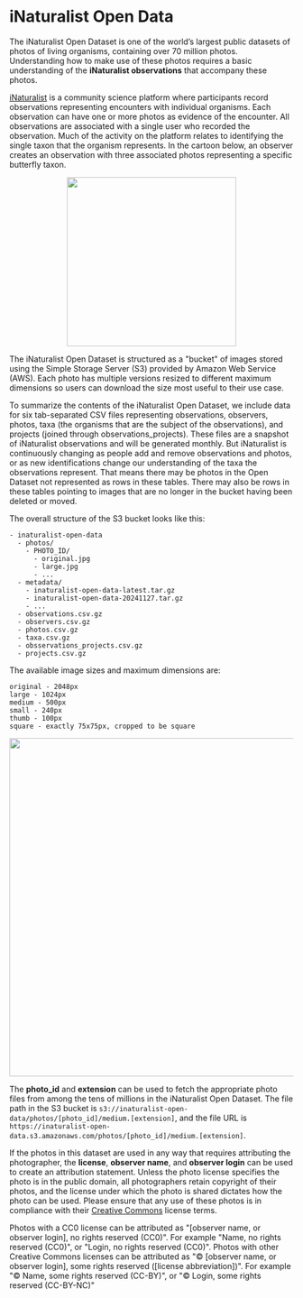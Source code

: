 # iNaturalist Open Data

The iNaturalist Open Dataset is one of the world’s largest public datasets of photos of living organisms, containing over 70 million photos. Understanding how to make use of these photos requires a basic understanding of the **iNaturalist observations** that accompany these photos.

[iNaturalist](https://www.inaturalist.org) is a community science platform where participants record observations representing encounters with individual organisms. Each observation can have one or more photos as evidence of the encounter. All observations are associated with a single user who recorded the observation. Much of the activity on the platform relates to identifying the single taxon that the organism represents. In the cartoon below, an observer creates an observation with three associated photos representing a specific butterfly taxon.

<p align="center">
  <img src="https://user-images.githubusercontent.com/48566/114926381-46340380-9dfe-11eb-8379-a77a550d1822.png" width="300px">
</p>

The iNaturalist Open Dataset is structured as a "bucket" of images stored using the Simple Storage Server (S3) provided by Amazon Web Service (AWS). Each photo has multiple versions resized to different maximum dimensions so users can download the size most useful to their use case.

To summarize the contents of the iNaturalist Open Dataset, we include data for six tab-separated CSV files representing observations, observers, photos, taxa (the organisms that are the subject of the observations), and projects (joined through observations_projects). These files are a snapshot of iNaturalist observations and will be generated monthly. But iNaturalist is continuously changing as people add and remove observations and photos, or as new identifications change our understanding of the taxa the observations represent. That means there may be photos in the Open Dataset not represented as rows in these tables. There may also be rows in these tables pointing to images that are no longer in the bucket having been deleted or moved.

The overall structure of the S3 bucket looks like this:

```
- inaturalist-open-data
  - photos/
    - PHOTO_ID/
      - original.jpg
      - large.jpg
      - ...
  - metadata/
    - inaturalist-open-data-latest.tar.gz
    - inaturalist-open-data-20241127.tar.gz
    - ...
  - observations.csv.gz
  - observers.csv.gz
  - photos.csv.gz
  - taxa.csv.gz
  - obsservations_projects.csv.gz
  - projects.csv.gz
```

The available image sizes and maximum dimensions are:

```
original - 2048px
large - 1024px
medium - 500px
small - 240px
thumb - 100px
square - exactly 75x75px, cropped to be square
```

<p align="center">
  <img src="https://github.com/user-attachments/assets/98b68fe8-7dc2-40e6-90c1-b8e97804db08" width="600px">
</p>

The **photo_id** and **extension** can be used to fetch the appropriate photo files from among the tens of millions in the iNaturalist Open Dataset. The file path in the S3 bucket is `s3://inaturalist-open-data/photos/[photo_id]/medium.[extension]`, and the file URL is `https://inaturalist-open-data.s3.amazonaws.com/photos/[photo_id]/medium.[extension]`.

If the photos in this dataset are used in any way that requires attributing the photographer, the **license**, **observer name**, and **observer login** can be used to create an attribution statement. Unless the photo license specifies the photo is in the public domain, all photographers retain copyright of their photos, and the license under which the photo is shared dictates how the photo can be used. Please ensure that any use of these photos is in compliance with their [Creative Commons](https://creativecommons.org/licenses/) license terms.

Photos with a CC0 license can be attributed as "[observer name, or observer login], no rights reserved (CC0)". For example "Name, no rights reserved (CC0)", or "Login, no rights reserved (CC0)". Photos with other Creative Commons licenses can be attributed as "© [observer name, or observer login], some rights reserved ([license abbreviation])". For example "© Name, some rights reserved (CC-BY)", or "© Login, some rights reserved (CC-BY-NC)"

